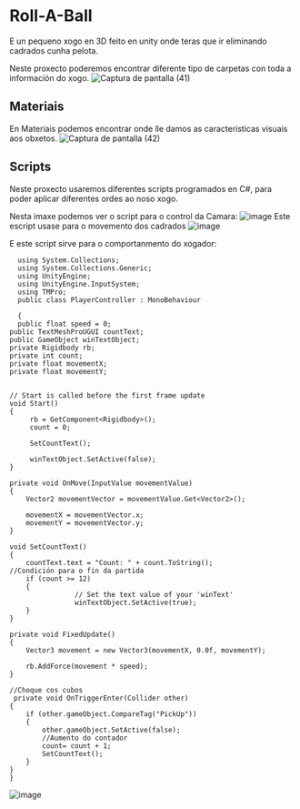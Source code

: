 # Roll-A-Ball

E un pequeno xogo en 3D feito en unity onde teras que ir eliminando cadrados cunha pelota.

Neste proxecto poderemos encontrar diferente tipo de carpetas con toda a información do xogo.
![Captura de pantalla (41)](https://user-images.githubusercontent.com/72246712/160934704-18288322-f564-46b0-8633-ff896057dde4.png)


## Materiais

En Materiais podemos encontrar onde lle damos as caracteristicas visuais aos obxetos.
![Captura de pantalla (42)](https://user-images.githubusercontent.com/72246712/160934803-6f94e1ac-d838-4647-b60b-56177b55e3ef.png)

## Scripts

Neste proxecto usaremos diferentes scripts programados en C#, para poder aplicar diferentes ordes ao noso xogo.

Nesta imaxe podemos ver o script para o control da Camara:
![image](https://user-images.githubusercontent.com/72246712/160927793-c12ea08c-57cc-4f2b-8986-4bf27521746d.png)
Este escript usase para o movemento dos cadrados
![image](https://user-images.githubusercontent.com/72246712/160928211-1d99d6c3-a891-4e65-8bc2-fa4541b8c700.png)

E este script sirve para o comportanmento do xogador:
  
      using System.Collections;
      using System.Collections.Generic;
      using UnityEngine;
      using UnityEngine.InputSystem;
      using TMPro;
      public class PlayerController : MonoBehaviour
  
      {
      public float speed = 0;
    public TextMeshProUGUI countText;
    public GameObject winTextObject;
    private Rigidbody rb;
    private int count;
    private float movementX;
    private float movementY;


    // Start is called before the first frame update
    void Start()
    {
         rb = GetComponent<Rigidbody>();
         count = 0;

         SetCountText();

         winTextObject.SetActive(false);
    }

    private void OnMove(InputValue movementValue)
    {
        Vector2 movementVector = movementValue.Get<Vector2>();

        movementX = movementVector.x;
        movementY = movementVector.y;
    }

    void SetCountText()
	{
		countText.text = "Count: " + count.ToString();
    //Condición para o fin da partida
		if (count >= 12) 
		{
                    // Set the text value of your 'winText'
                    winTextObject.SetActive(true);
		}
    }

    private void FixedUpdate()
    {
        Vector3 movement = new Vector3(movementX, 0.0f, movementY);

        rb.AddForce(movement * speed);
    }
    
    //Choque cos cubos
     private void OnTriggerEnter(Collider other)
    {
        if (other.gameObject.CompareTag("PickUp")) 
        {
            other.gameObject.SetActive(false);
            //Aumento do contador
            count= count + 1;
            SetCountText();
        }
    }
    }
![image](https://user-images.githubusercontent.com/72246712/160929466-07a4c8ee-7c4a-4c97-94a6-d5b09d7ab72b.png)
